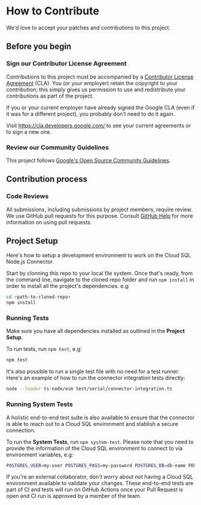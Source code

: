 # How to Contribute

We'd love to accept your patches and contributions to this project.

## Before you begin

### Sign our Contributor License Agreement

Contributions to this project must be accompanied by a
[Contributor License Agreement](https://cla.developers.google.com/about) (CLA).
You (or your employer) retain the copyright to your contribution; this simply
gives us permission to use and redistribute your contributions as part of the
project.

If you or your current employer have already signed the Google CLA (even if it
was for a different project), you probably don't need to do it again.

Visit <https://cla.developers.google.com/> to see your current agreements or to
sign a new one.

### Review our Community Guidelines

This project follows [Google's Open Source Community
Guidelines](https://opensource.google/conduct/).

## Contribution process

### Code Reviews

All submissions, including submissions by project members, require review. We
use GitHub pull requests for this purpose. Consult
[GitHub Help](https://help.github.com/articles/about-pull-requests/) for more
information on using pull requests.

## Project Setup

Here's how to setup a development environment to work on the Cloud SQL Node.js
Connector.

Start by clonning this repo to your local file system. Once that's ready, from
the command line, navigate to the cloned repo folder and run `npm install`
in order to install all the project's dependencies. e.g:

```sh
cd <path-to-cloned-repo>
npm install
```

### Running Tests

Make sure you have all dependencies installed as outlined in the **Project
Setup**.

To run tests, run `npm test`, e.g:

```sh
npm test
```

It's also possible to run a single test file with no need for a test runner.
Here's an example of how to run the connector integration tests directly:

```sh
node --loader ts-node/esm test/serial/connector-integration.ts
```

### Running System Tests

A holistic end-to-end test suite is also available to ensure that the connector
is able to reach out to a Cloud SQL environment and stablish a secure
connection.

To run the **System Tests**, run `npm system-test`. Please note that you need
to provide the information of the Cloud SQL environment to connect to via
environment variables, e.g:

```sh
POSTGRES_USER=my-user POSTGRES_PASS=my-password POSTGRES_DB=db-name POSTGRES_IAM_CONNECTION_NAME=my-project:region:my-instance npm run system-test
```

If you're an external collaborator, don't worry about not having a Cloud SQL
environment available to validate your changes. These end-to-end tests are part
of CI and tests will run on GitHub Actions once your Pull Request is open and
CI run is approved by a member of the team.
